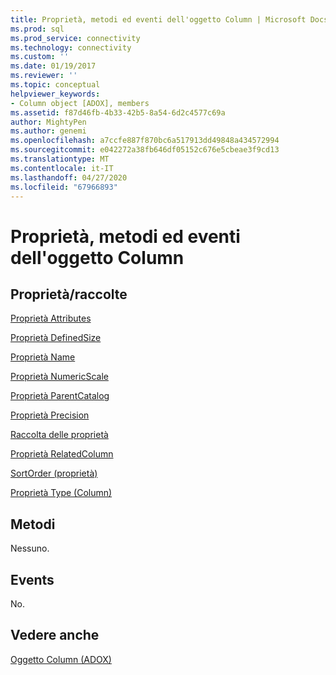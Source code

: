 ```yaml
---
title: Proprietà, metodi ed eventi dell'oggetto Column | Microsoft Docs
ms.prod: sql
ms.prod_service: connectivity
ms.technology: connectivity
ms.custom: ''
ms.date: 01/19/2017
ms.reviewer: ''
ms.topic: conceptual
helpviewer_keywords:
- Column object [ADOX], members
ms.assetid: f87d46fb-4b33-42b5-8a54-6d2c4577c69a
author: MightyPen
ms.author: genemi
ms.openlocfilehash: a7ccfe887f870bc6a517913dd49848a434572994
ms.sourcegitcommit: e042272a38fb646df05152c676e5cbeae3f9cd13
ms.translationtype: MT
ms.contentlocale: it-IT
ms.lasthandoff: 04/27/2020
ms.locfileid: "67966893"
---
```

# <a name="column-object-properties-methods-and-events"></a>Proprietà, metodi ed eventi dell'oggetto Column
## <a name="propertiescollections"></a>Proprietà/raccolte  
 [Proprietà Attributes](../../../ado/reference/adox-api/attributes-property-adox.md)  
  
 [Proprietà DefinedSize](../../../ado/reference/adox-api/definedsize-property-adox.md)  
  
 [Proprietà Name](../../../ado/reference/adox-api/name-property-adox.md)  
  
 [Proprietà NumericScale](../../../ado/reference/adox-api/numericscale-property-adox.md)  
  
 [Proprietà ParentCatalog](../../../ado/reference/adox-api/parentcatalog-property-adox.md)  
  
 [Proprietà Precision](../../../ado/reference/adox-api/precision-property-adox.md)  
  
 [Raccolta delle proprietà](../../../ado/reference/ado-api/properties-collection-ado.md)  
  
 [Proprietà RelatedColumn](../../../ado/reference/adox-api/relatedcolumn-property-adox.md)  
  
 [SortOrder (proprietà)](../../../ado/reference/adox-api/sortorder-property-adox.md)  
  
 [Proprietà Type (Column)](../../../ado/reference/adox-api/type-property-column-adox.md)  
  
## <a name="methods"></a>Metodi  
 Nessuno.  
  
## <a name="events"></a>Events  
 No.  
  
## <a name="see-also"></a>Vedere anche  
 [Oggetto Column (ADOX)](../../../ado/reference/adox-api/column-object-adox.md)
